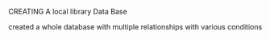 CREATING A local library Data Base 

created a whole database with multiple relationships with various conditions
